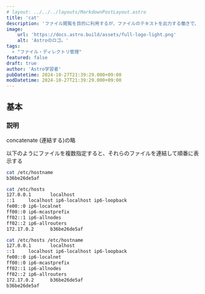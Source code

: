 ```yaml
---
# layout: ../../../layouts/MarkdownPostLayout.astro
title: 'cat'
description: 'ファイル閲覧を目的に利用するが、ファイルのテキストを出力する働きで、オプションによって複数のテキストを結合して標準出力を行う'
image:
    url: 'https://docs.astro.build/assets/full-logo-light.png'
    alt: 'Astroのロゴ。'
tags:
  - "ファイル・ディレクトリ管理"
featured: false
draft: true
author: 'Astro学習者'
pubDatetime: 2024-10-27T21:39:29.000+09:00
modDatetime: 2024-10-27T21:39:29.000+09:00
---
```


## 基本

### 説明

concatenate (連結する)の略

以下のようにファイルを複数指定すると、それらのファイルを連結して順番に表示する

```bash
cat /etc/hostname
b36be26de5af

cat /etc/hosts
127.0.0.1       localhost
::1     localhost ip6-localhost ip6-loopback
fe00::0 ip6-localnet
ff00::0 ip6-mcastprefix
ff02::1 ip6-allnodes
ff02::2 ip6-allrouters
172.17.0.2      b36be26de5af

cat /etc/hosts /etc/hostname
127.0.0.1       localhost
::1     localhost ip6-localhost ip6-loopback
fe00::0 ip6-localnet
ff00::0 ip6-mcastprefix
ff02::1 ip6-allnodes
ff02::2 ip6-allrouters
172.17.0.2      b36be26de5af
b36be26de5af
```
